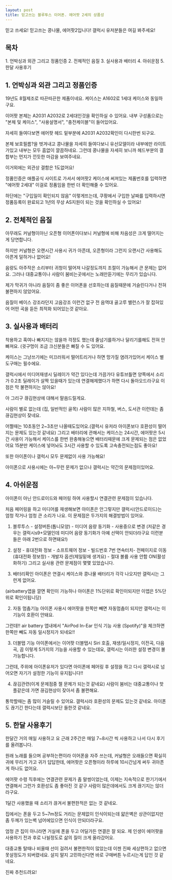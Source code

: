 ```yaml
---
layout: post
title: 믿고쓰는 블루투스 이어폰. 에어팟 2세의 상품성
---
```


믿고 쓰세요!
믿고쓰는 콩나물, 에어팟2입니다!
갤럭시 유저분들은 여길 봐주세요!

<h2>목차</h2>
1. 언박싱과 외관 그리고 정품인증 
2. 전체적인 음질
3. 실사용과 배터리
4. 아쉬운점
5. 한달 사용후기



<h2>1. 언박싱과 외관 그리고 정품인증</h2>
19년도 8월제조로 따끈따끈한 제품이네요.
케이스는 A1602로 1세대 케이스와 동일하구요.

이어팟 본체는 A2031 A2032로 2세대인것을 확인하실 수 있어요.
내부 구성품으로는 "본체 및 케이스", "사용설명서", "충전케이블"이 들어있어요.

자세히 들여다보면 에어팟 헤드 밑부분에 A2031 A2032확인이 다시한번 되구요.

본체 보호필름?을 벗겨내고 콩나물을 자세히 들여다보니 유선모델이라 내부에만 라이트가있고 내부는 모두 흠없이 깔끔하네요.
그런데 콩나물을 자세히 보니까 헤드부분의 결합부는 먼지가 낀듯한 마감을 보여주네요.

이거외에는 외관상 결함은 1도없어요!

정품인증은 애플공식 사이트로 가셔서 에어팟2 케이스에 써져있는 제품번호를 입력하면 "에어팟 2세대" 이걸로 정품임을 한번 더 확인해줄 수 있어요.

하단에는 "구입일이 확인되지 않음" 이렇게뜨는데, 쿠팡에서 구입한 날짜를 입력하시면 정품등록이 완료되고 1년의 무상 AS지원이 되는 것을 확인하실 수 있어요!




<h2>2. 전체적인 음질</h2>
아무래도 커널형이아닌 오픈형 이어폰이다보니 커널형에 비해 차음성은 크게 떨어지는게 당연합니다.

하지만 커널형은 오랜시간 사용시 귀가 아픈데, 오픈형이라 그런지 오랜시간 사용해도 아픈게 덜하거나 없어요!

음량도 아주작은 소리부터 귀청이 떨어져 나갈정도까지 조절이 가능해서 큰 문제는 없어요. 
그러나 대중교통이나 사람이 붐비는곳에서는 노래만듣기에는 무리가 있습니다.

제가 막귀가 아니라 음질이 좀 좋은 이어폰을 선호하는데 음질때문에 거슬린다거나 전혀 불편하지 않았어요.

음질이 베이스 강조라던지 고음강조 이런건 없구 전 음역대 골고루 밸런스가 잘 잡혀있어 어떤 곡을 듣든 최적화 되어있는것 같아요.



<h2>3. 실사용과 배터리</h2>
착용하고 혹여나 빠지지는 않을까 걱정도 했는데 줄넘기를하거나 달리기를해도 전혀 안빠져요. (귓구멍이 조금 크신분들은 빠질 수 도 있어요.

케이스는 그냥쓰기에는 미끄러워서 떨어트리거나 하면 망가질 염려가있어서 케이스 별도구매는 필수에요.

갤럭시에서 미디어재생시 딜레이가 약간 있다는데 가끔가다 유튜브틀면 양쪽에서 소리가 0.2초 딜레이가 살짝 있을때가 있는데 연결해제했다가 하면 다시 돌아오드라구요 이점은 막 불편하지는 않아요!

아 그리구 끊김현상에 대해서 말씀드릴게요.

사람이 별로 없는데 (집, 일반적인 골목) 사람이 많은 지하철, 버스, 도서관 이런데는 좀 끊김현상이 잦네요.

어쩔때는 10초동안 2~3초만 나올때도있어요.(갤럭시 유저라 아이폰보다 호환성이 떨어지는 문제도 있는것 같네요)
그리고 배터리에 관해서는 케이스는 24시간, 에어팟은 5시간 사용이 가능해서 케이스를 한번 완충해놓으면 배터리때문에 크게 문제되는 점은 없었어요 15분만 케이스에 넣어놔도 3시간 사용할 수 있도록 고속충전되는점도 좋아요!

또한 아이폰이나 갤럭시 모두 문제없이 사용 가능해요!

아이폰으로 사용시에는 아~무런 문제가 없으나 갤럭시는 약간의 문제점이있어요.



<h2>4. 아쉬운점</h2>
아이폰이 아닌 안드로이드와 페어링 하여 사용할시 연결관련 문제점이 있습니다.

처음 페어링을 하고 미디어를 재생해보면 아이폰은 안그렇지만 갤럭시(안드로이드)는 엄청 작거나 엄청 큰 소리가 나요.
이 문제점은 두가지의 해결방법이 있어요.

1. 블루투스 - 설정버튼(톱니모양) - 미디어 음량 동기화 - 사용중으로 변경 (저같은 경우는 갤럭시s9+모델인데 미디어 음량 동기화가 아예 선택이 안되더라구요 이런분들은 아래 2번으로 하면돼요!)

2. 설정 - 휴대전화 정보 - 소프트웨어 정보 - 빌드번호 7번 연속터치- 전페이지로 이동(휴대전화 정보창) - 개발자 옵션(제일밑에 생겨요) - 절대 볼륨 사용 안함 ON(활성화하기)
그리고 실사용 관련 문제점이 몇몇 있었습니다.

1. 배터리확인
아이폰은 연결시 케이스와 콩나물 배터리가 각각 나오지만 갤럭시는 그런게 없어요.

(airbattery앱을 깔면 확인이 가능하나 아이폰은 1%단위로 확인이되지만 이앱은 5%단위로 확인이됩니당)

2. 자동 멈춤기능
아이폰 사용시 에어팟을 한쪽만 빼면 자동멈춤이 되지만 갤럭시는 이기능이 호환이 안돼요.

그런데!! air battery 앱내에서 "AirPod In-Ear 인식 기능 사용 (Spotify)"을 체크하면 한쪽만 빼도 자동 일시정지가 되네요!!

3. 더블탭 기능
아이폰에서는 이어팟 더블탭시 Siri 호출, 재생/일시정지, 이전곡, 다음곡, 끔 이렇게 5가지의 기능을 사용할 수 있는데요, 갤럭시는 이러한 설정 변경이 불가능합니다.

그런데, 주위에 아이폰유저가 있다면 아이폰에 페어링 후 설정을 하고 다시 갤럭시로 넘어오면 자기가 설정한 기능이 유지됩니다!!

4. 끊김관련(이게 문제점중 젤 문제가 되는것 같네요)
사람이 붐비는 대중교통이나 핫플같은데 가면 끊김현상이 잦아서 좀 불편해요.

통학할때는 좀 많이 거슬릴 수 있어요.
갤럭시라 호환성의 문제도 있는것 같네요. 아이폰도 끊기긴 한다는데 갤럭시보단 들한것 같네요.



<h2>5. 한달 사용후기</h2>
한달간 거의 매일 사용하고 요 근래 2주간은 매일 7~8시간 씩 사용하고 나서 다시 후기를 올려봅니다.

원래 노래를 들으며 공부하는편이라 이어폰을 자주 쓰는데, 커널형은 오래들으면 확실히 귀에 무리거 가고 귀가 답답한데, 에어팟은 오픈형이라 하루에 10시간넘게 써두 귀아픈게 하나도 없어요.

에어팟 수령 직후에는 연결관련 문제가 좀 말썽이었는데, 이제는 지속적으로 한기기에서 연결해서 그런가 호환성도 좀 좋아진 것 같구 사람이 많은데에서도 크게 끊기지는 않더라구요. 

1달간 사용했을 때 소리가 끊겨서 불편한적은 없는 것 같네요.

집에서는 폰을 두고 5~7m정도 거리는 문제없이 인식이되는데 얇은벽은 상관이없지만 좀 두께가 있는벽 넘어에있으면 인식이 안되더라구요.

엄청 큰 집이 아니라면 거실에 폰을 두고 어딜가든 연결은 잘 되요.
제 인생이 에어팟을 사용하기 전과 후로 나뉠정도로 삶의 질이 크게 올라갔어요. 

대중교통 탈때나 비올때 선이 걸려서 불편한적이 많았는데 이젠 진짜 세상편하고 없으면 못살정도가 되버렸네요.
살지 말지 고민하신다면 바로 구매버튼 누르시는게 답인 것 같네요.

진짜 추천드려요!